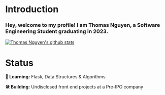 # Introduction
### Hey, welcome to my profile! I am Thomas Nguyen, a Software Engineering Student graduating in 2023.

[![Thomas Nguyen's github stats](https://github-readme-stats.vercel.app/api?username=tnguyenswe&theme=nord)](https://tnguyenswe.github.io/portfolio)

# Status
**🤔 Learning:** Flask, Data Structures & Algorithms

**🛠️ Building:** Undisclosed front end projects at a Pre-IPO company
